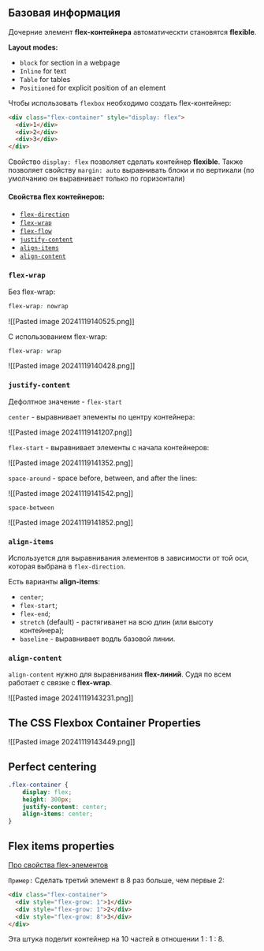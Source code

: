 
## Базовая информация

Дочерние элемент **flex-контейнера** автоматическти становятся **flexible**. 

**Layout modes:**
- `block` for section in a webpage
- `Inline` for text
- `Table` for tables
- `Positioned` for explicit position of an element


Чтобы использовать `flexbox` необходимо создать flex-контейнер:

```html
<div class="flex-container" style="display: flex">  
  <div>1</div>  
  <div>2</div>  
  <div>3</div>  
</div>
```

Свойство `display: flex` позволяет сделать контейнер **flexible**. Также позволяет свойству `margin: auto` выравнивать блоки и по вертикали (по умолчанию он выравнивает только по горизонтали)

#### Свойства flex контейнеров:
- [`flex-direction`](https://www.w3schools.com/css/css3_flexbox_container.asp#flex-direction)
- [`flex-wrap`](https://www.w3schools.com/css/css3_flexbox_container.asp#flex-wrap)
- [`flex-flow`](https://www.w3schools.com/css/css3_flexbox_container.asp#flex-flow)
- [`justify-content`](https://www.w3schools.com/css/css3_flexbox_container.asp#justify-content)
- [`align-items`](https://www.w3schools.com/css/css3_flexbox_container.asp#align-items)
- [`align-content`](https://www.w3schools.com/css/css3_flexbox_container.asp#align-content)


### `flex-wrap`

Без flex-wrap:

```css
flex-wrap: nowrap
```

![[Pasted image 20241119140525.png]]

С использованием flex-wrap:

```css
flex-wrap: wrap
```

![[Pasted image 20241119140428.png]]


### `justify-content`

Дефолтное значение - `flex-start`

`center` - выравнивает элементы по центру контейнера:

![[Pasted image 20241119141207.png]]

`flex-start` - выравнивает элементы с начала контейнеров:

![[Pasted image 20241119141352.png]]

`space-around` - space before, between, and after the lines:

![[Pasted image 20241119141542.png]]

`space-between`

![[Pasted image 20241119141852.png]]

### `align-items`

Используется для выравнивания элементов в зависимости от той оси, которая выбрана в `flex-direction`.

Есть варианты **align-items**:
- `center`;
- `flex-start`;
- `flex-end`;
- `stretch` (default) - растягиванет на всю длин (или высоту контейнера);
- `baseline` - выравнивает водль базовой линии.

### `align-content`

`align-content` нужно для выравнивания **flex-линий**. Судя по всем работает с связке с **flex-wrap**.

![[Pasted image 20241119143231.png]]





## The CSS Flexbox Container Properties

![[Pasted image 20241119143449.png]]


## Perfect centering

```css
.flex-container {  
	display: flex;  
	height: 300px;  
	justify-content: center;  
	align-items: center;
}
```

## Flex items properties

[Про свойства flex-элементов](https://www.w3schools.com/css/css3_flexbox_items.asp)

`Пример:` Сделать третий элемент в 8 раз больше, чем первые 2:
```html
<div class="flex-container">  
  <div style="flex-grow: 1">1</div>  
  <div style="flex-grow: 1">2</div>  
  <div style="flex-grow: 8">3</div>  
</div>
```

Эта штука поделит контейнер на 10 частей в отношении 1 : 1 : 8.




